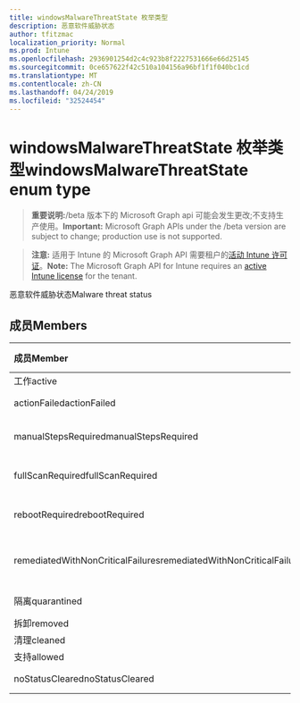 ```yaml
---
title: windowsMalwareThreatState 枚举类型
description: 恶意软件威胁状态
author: tfitzmac
localization_priority: Normal
ms.prod: Intune
ms.openlocfilehash: 2936901254d2c4c923b8f2227531666e66d25145
ms.sourcegitcommit: 0ce657622f42c510a104156a96bf1f1f040bc1cd
ms.translationtype: MT
ms.contentlocale: zh-CN
ms.lasthandoff: 04/24/2019
ms.locfileid: "32524454"
---
```

# <a name="windowsmalwarethreatstate-enum-type"></a><span data-ttu-id="15d75-103">windowsMalwareThreatState 枚举类型</span><span class="sxs-lookup"><span data-stu-id="15d75-103">windowsMalwareThreatState enum type</span></span>

> <span data-ttu-id="15d75-104">**重要说明:**/beta 版本下的 Microsoft Graph api 可能会发生更改;不支持生产使用。</span><span class="sxs-lookup"><span data-stu-id="15d75-104">**Important:** Microsoft Graph APIs under the /beta version are subject to change; production use is not supported.</span></span>

> <span data-ttu-id="15d75-105">**注意:** 适用于 Intune 的 Microsoft Graph API 需要租户的[活动 Intune 许可证](https://go.microsoft.com/fwlink/?linkid=839381)。</span><span class="sxs-lookup"><span data-stu-id="15d75-105">**Note:** The Microsoft Graph API for Intune requires an [active Intune license](https://go.microsoft.com/fwlink/?linkid=839381) for the tenant.</span></span>

<span data-ttu-id="15d75-106">恶意软件威胁状态</span><span class="sxs-lookup"><span data-stu-id="15d75-106">Malware threat status</span></span>

## <a name="members"></a><span data-ttu-id="15d75-107">成员</span><span class="sxs-lookup"><span data-stu-id="15d75-107">Members</span></span>
|<span data-ttu-id="15d75-108">成员</span><span class="sxs-lookup"><span data-stu-id="15d75-108">Member</span></span>|<span data-ttu-id="15d75-109">值</span><span class="sxs-lookup"><span data-stu-id="15d75-109">Value</span></span>|<span data-ttu-id="15d75-110">说明</span><span class="sxs-lookup"><span data-stu-id="15d75-110">Description</span></span>|
|:---|:---|:---|
|<span data-ttu-id="15d75-111">工作</span><span class="sxs-lookup"><span data-stu-id="15d75-111">active</span></span>|<span data-ttu-id="15d75-112">0</span><span class="sxs-lookup"><span data-stu-id="15d75-112">0</span></span>|<span data-ttu-id="15d75-113">可用</span><span class="sxs-lookup"><span data-stu-id="15d75-113">Active</span></span>|
|<span data-ttu-id="15d75-114">actionFailed</span><span class="sxs-lookup"><span data-stu-id="15d75-114">actionFailed</span></span>|<span data-ttu-id="15d75-115">1</span><span class="sxs-lookup"><span data-stu-id="15d75-115">1</span></span>|<span data-ttu-id="15d75-116">操作失败</span><span class="sxs-lookup"><span data-stu-id="15d75-116">Action failed</span></span>|
|<span data-ttu-id="15d75-117">manualStepsRequired</span><span class="sxs-lookup"><span data-stu-id="15d75-117">manualStepsRequired</span></span>|<span data-ttu-id="15d75-118">2 </span><span class="sxs-lookup"><span data-stu-id="15d75-118">2</span></span>|<span data-ttu-id="15d75-119">必需的手动步骤</span><span class="sxs-lookup"><span data-stu-id="15d75-119">Manual steps required</span></span>|
|<span data-ttu-id="15d75-120">fullScanRequired</span><span class="sxs-lookup"><span data-stu-id="15d75-120">fullScanRequired</span></span>|<span data-ttu-id="15d75-121">3 </span><span class="sxs-lookup"><span data-stu-id="15d75-121">3</span></span>|<span data-ttu-id="15d75-122">需要完全扫描</span><span class="sxs-lookup"><span data-stu-id="15d75-122">Full scan required</span></span>|
|<span data-ttu-id="15d75-123">rebootRequired</span><span class="sxs-lookup"><span data-stu-id="15d75-123">rebootRequired</span></span>|<span data-ttu-id="15d75-124">4 </span><span class="sxs-lookup"><span data-stu-id="15d75-124">4</span></span>|<span data-ttu-id="15d75-125">需要重新启动</span><span class="sxs-lookup"><span data-stu-id="15d75-125">Reboot required</span></span>|
|<span data-ttu-id="15d75-126">remediatedWithNonCriticalFailures</span><span class="sxs-lookup"><span data-stu-id="15d75-126">remediatedWithNonCriticalFailures</span></span>|<span data-ttu-id="15d75-127">5 </span><span class="sxs-lookup"><span data-stu-id="15d75-127">5</span></span>|<span data-ttu-id="15d75-128">修正了非严重故障</span><span class="sxs-lookup"><span data-stu-id="15d75-128">Remediated with non critical failures</span></span> |
|<span data-ttu-id="15d75-129">隔离</span><span class="sxs-lookup"><span data-stu-id="15d75-129">quarantined</span></span>|<span data-ttu-id="15d75-130">6 </span><span class="sxs-lookup"><span data-stu-id="15d75-130">6</span></span>|<span data-ttu-id="15d75-131">隔离</span><span class="sxs-lookup"><span data-stu-id="15d75-131">Quarantined</span></span>|
|<span data-ttu-id="15d75-132">拆卸</span><span class="sxs-lookup"><span data-stu-id="15d75-132">removed</span></span>|<span data-ttu-id="15d75-133">7 </span><span class="sxs-lookup"><span data-stu-id="15d75-133">7</span></span>|<span data-ttu-id="15d75-134">已删除</span><span class="sxs-lookup"><span data-stu-id="15d75-134">Removed</span></span>|
|<span data-ttu-id="15d75-135">清理</span><span class="sxs-lookup"><span data-stu-id="15d75-135">cleaned</span></span>|<span data-ttu-id="15d75-136">8 </span><span class="sxs-lookup"><span data-stu-id="15d75-136">8</span></span>|<span data-ttu-id="15d75-137">清理</span><span class="sxs-lookup"><span data-stu-id="15d75-137">Cleaned</span></span>|
|<span data-ttu-id="15d75-138">支持</span><span class="sxs-lookup"><span data-stu-id="15d75-138">allowed</span></span>|<span data-ttu-id="15d75-139">9 </span><span class="sxs-lookup"><span data-stu-id="15d75-139">9</span></span>|<span data-ttu-id="15d75-140">Allowed</span><span class="sxs-lookup"><span data-stu-id="15d75-140">Allowed</span></span>|
|<span data-ttu-id="15d75-141">noStatusCleared</span><span class="sxs-lookup"><span data-stu-id="15d75-141">noStatusCleared</span></span>|<span data-ttu-id="15d75-142">10 </span><span class="sxs-lookup"><span data-stu-id="15d75-142">10</span></span>|<span data-ttu-id="15d75-143">未清除状态</span><span class="sxs-lookup"><span data-stu-id="15d75-143">No status cleared</span></span>|





